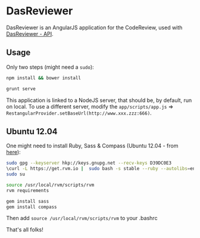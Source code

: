 # DasReviewer

DasReviewer is an AngularJS application for the CodeReview, used with [DasReviewer - API](https://github.com/ngotchac/dasreviewer-api).

## Usage

Only two steps (might need a `sudo`):
```bash
npm install && bower install
```

```bash
grunt serve
```

This application is linked to a NodeJS server, that should be, by default, run on local. To use a different server, modify the `app/scripts/app.js` => `RestangularProvider.setBaseUrl(http://www.xxx.zzz:666)`.

## Ubuntu 12.04

One might need to install Ruby, Sass & Compass (Ubuntu 12.04 - from [here](https://www.digitalocean.com/community/tutorials/how-to-install-ruby-on-rails-on-ubuntu-12-04-lts-precise-pangolin-with-rvm)):
```bash
sudo gpg --keyserver hkp://keys.gnupg.net --recv-keys D39DC0E3
\curl -L https://get.rvm.io |  sudo bash -s stable --ruby --autolibs=enable --auto-dotfiles
sudo su

source /usr/local/rvm/scripts/rvm
rvm requirements

gem install sass
gem install compass
```
Then add `source /usr/local/rvm/scripts/rvm` to your .bashrc

That's all folks!
